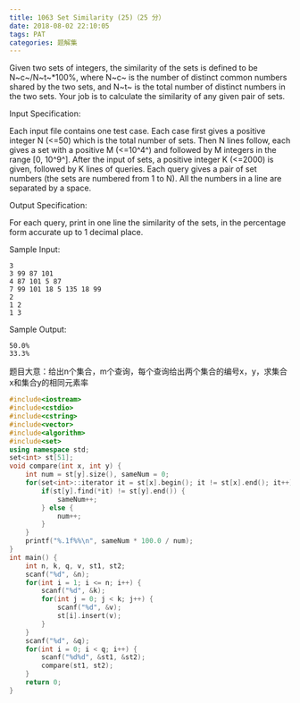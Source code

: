 ```yaml
---
title: 1063 Set Similarity (25)（25 分）
date: 2018-08-02 22:10:05
tags: PAT
categories: 题解集
---
```


Given two sets of integers, the similarity of the sets is defined to be N~c~/N~t~*100%, where N~c~ is the number of distinct common numbers shared by the two sets, and N~t~ is the total number of distinct numbers in the two sets. Your job is to calculate the similarity of any given pair of sets.

Input Specification:

Each input file contains one test case. Each case first gives a positive integer N (<=50) which is the total number of sets. Then N lines follow, each gives a set with a positive M (<=10^4^) and followed by M integers in the range [0, 10^9^]. After the input of sets, a positive integer K (<=2000) is given, followed by K lines of queries. Each query gives a pair of set numbers (the sets are numbered from 1 to N). All the numbers in a line are separated by a space.

Output Specification:

For each query, print in one line the similarity of the sets, in the percentage form accurate up to 1 decimal place.

Sample Input:
```
3
3 99 87 101
4 87 101 5 87
7 99 101 18 5 135 18 99
2
1 2
1 3
```
Sample Output:
```
50.0%
33.3%
```
题目大意：给出n个集合，m个查询，每个查询给出两个集合的编号x，y，求集合x和集合y的相同元素率

```cpp
#include<iostream>
#include<cstdio>
#include<cstring>
#include<vector>
#include<algorithm>
#include<set>
using namespace std;
set<int> st[51];
void compare(int x, int y) {
    int num = st[y].size(), sameNum = 0;
    for(set<int>::iterator it = st[x].begin(); it != st[x].end(); it++) {
        if(st[y].find(*it) != st[y].end()) {
            sameNum++;
        } else {
            num++;
        }
    }
    printf("%.1f%%\n", sameNum * 100.0 / num);
}
int main() {
    int n, k, q, v, st1, st2;
    scanf("%d", &n);
    for(int i = 1; i <= n; i++) {
        scanf("%d", &k);
        for(int j = 0; j < k; j++) {
            scanf("%d", &v);
            st[i].insert(v);
        }
    }
    scanf("%d", &q);
    for(int i = 0; i < q; i++) {
        scanf("%d%d", &st1, &st2);
        compare(st1, st2);
    }
    return 0;
}

```